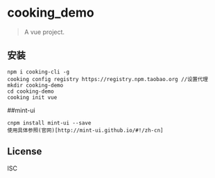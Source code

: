 # cooking_demo
> A vue project.

## 安装
```shell
npm i cooking-cli -g
cooking config registry https://registry.npm.taobao.org //设置代理
mkdir cooking-demo
cd cooking-demo
cooking init vue
```

##mint-ui
```shell
cnpm install mint-ui --save
使用具体参照(官网)[http://mint-ui.github.io/#!/zh-cn]
```

## License
ISC
